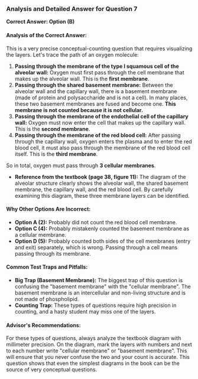 ### **Analysis and Detailed Answer for Question 7**

**Correct Answer: Option (B)**

#### **Analysis of the Correct Answer:**
This is a very precise conceptual-counting question that requires visualizing the layers. Let's trace the path of an oxygen molecule:
1.  **Passing through the membrane of the type I squamous cell of the alveolar wall:** Oxygen must first pass through the cell membrane that makes up the alveolar wall. This is the **first membrane**.
2.  **Passing through the shared basement membrane:** Between the alveolar wall and the capillary wall, there is a basement membrane (made of protein and polysaccharide and is not a cell). In many places, these two basement membranes are fused and become one. **This membrane is not counted because it is not cellular.**
3.  **Passing through the membrane of the endothelial cell of the capillary wall:** Oxygen must now enter the cell that makes up the capillary wall. This is the **second membrane**.
4.  **Passing through the membrane of the red blood cell:** After passing through the capillary wall, oxygen enters the plasma and to enter the red blood cell, it must also pass through the membrane of the red blood cell itself. This is the **third membrane**.

So in total, oxygen must pass through **3 cellular membranes**.

*   **Reference from the textbook (page 38, figure 11):** The diagram of the alveolar structure clearly shows the alveolar wall, the shared basement membrane, the capillary wall, and the red blood cell. By carefully examining this diagram, these three membrane layers can be identified.

#### **Why Other Options Are Incorrect:**
*   **Option A (2):** Probably did not count the red blood cell membrane.
*   **Option C (4):** Probably mistakenly counted the basement membrane as a cellular membrane.
*   **Option D (5):** Probably counted both sides of the cell membranes (entry and exit) separately, which is wrong. Passing through a cell means passing through its membrane.

#### **Common Test Traps and Pitfalls:**
*   **Big Trap (Basement Membrane):** The biggest trap of this question is confusing the "basement membrane" with the "cellular membrane". The basement membrane is an intercellular and non-living structure and is not made of phospholipid.
*   **Counting Trap:** These types of questions require high precision in counting, and a hasty student may miss one of the layers.

#### **Advisor's Recommendations:**
For these types of questions, always analyze the textbook diagram with millimeter precision. On the diagram, mark the layers with numbers and next to each number write "cellular membrane" or "basement membrane". This will ensure that you never confuse the two and your count is accurate. This question shows that even the simplest diagrams in the book can be the source of very conceptual questions.